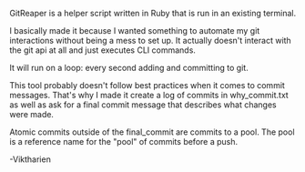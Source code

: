GitReaper is a helper script written in Ruby that is run in an existing terminal.

I basically made it because I wanted something to automate my git interactions without being a mess to set up. It actually doesn't interact with the git api at all and just executes CLI commands.

It will run on a loop: every second adding and committing to git.

This tool probably doesn't follow best practices when it comes to commit messages. That's why I made it create a log of commits in why_commit.txt as well as ask for a final commit message that describes what changes were made.

Atomic commits outside of the final_commit are commits to a pool. The pool is a reference name for the "pool" of commits before a push.

-Viktharien